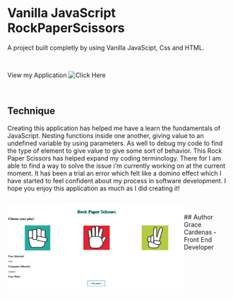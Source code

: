 # Vanilla JavaScript RockPaperScissors

A project built completly by using Vanilla JavaScipt, Css and HTML.

<br>

View my Application ![Click Here](https://graceec.github.io/RockPaperScissors/)

<br>

## Technique
Creating this application has helped me have a learn the fundamentals of JavaScript. Nesting functions inside one another, giving 
value to an undefined variable by using parameters. As well to debug my code to find the type of element to give value to give some sort of behavior.
This Rock Paper Scissors has helped expand my coding terminology. There for I am able to find a way to solve the issue i'm currently working on at the current moment. It has been a trial an error which felt like a domino effect which I have started to feel confident about my process in software development. I hope you enjoy this application as much as I did creating it!

<br>

<img src ='game image.png' img align='left' width='400' height='200'>
<br>
## Author
<br>
Grace Cardenas - Front End Developer
